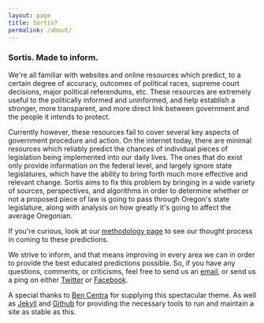 ```yaml
---
layout: page
title: Sortis?
permalink: /about/
---
```


### Sortis. Made to inform.

We're all familiar with websites and online resources which predict, to a certain degree of accuracy, outcomes of
political races, supreme court decisions, major political referendums, etc. These resources are extremely useful to the politically informed and uninformed, and help establish a stronger, more transparent, and more direct link between government and the people it intends to protect.

Currently however, these resources fail to cover several key aspects of government procedure and action. On the internet today, there are minimal resources which reliably predict the chances of individual pieces of legislation being implemented into our daily lives. The ones that do exist only provide information on the federal level, and largely ignore state legislatures, which have the ability to bring forth much more effective and relevant change. Sortis aims to fix this problem by bringing in a wide variety of sources, perspectives, and algorithms in order to determine whether or not a proposed piece of law is going to pass through Oregon's state legislature, along with analysis on how greatly it's going to affect the average Oregonian.

If you're curious, look at our [methodology page](http://sortis.org/methodology/) to see our thought process in coming to these predictions.

We strive to inform, and that means improving in every area we can in order to provide the best educated predictions possible. So, if you have any questions, comments, or criticisms, feel free to send us an [email](mailto:sortis@sortis.org), or send us a ping on either [Twitter](https://twitter.com/SortisOrg) or [Facebook](https://www.facebook.com/sortisorg/).

A special thanks to [Ben Centra](http://bencentra.com) for supplying this spectacular theme. As well as [Jekyll](https://jekyllrb.com/) and [Github](https://github.com/) for providing the necessary tools to run and maintain a site as stable as this.
